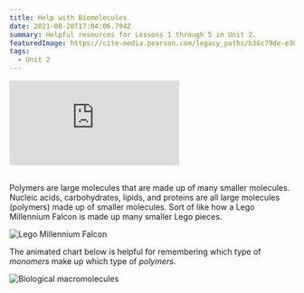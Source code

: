 ```yaml
---
title: Help with Biomolecules
date: 2021-08-20T17:04:06.794Z
summary: Helpful resources for Lessons 1 through 5 in Unit 2.
featuredImage: https://cite-media.pearson.com/legacy_paths/b36c79de-e305-46b6-91e3-bec288b12a51/AL1422_Original.jpg
tags:
  - Unit 2
---
```



<div class="youtube-container"><iframe class="responsive-iframe" src="https://www.youtube.com/embed/YO244P1e9QM" frameborder="0" allow="accelerometer; autoplay; clipboard-write; encrypted-media; gyroscope; picture-in-picture" allowfullscreen></iframe></div>

<br>

Polymers are large molecules that are made up of many smaller molecules. Nucleic acids, carbohydrates, lipids, and proteins are all large molecules (polymers) made up of smaller molecules. Sort of like how a Lego Millennium Falcon is made up many smaller Lego pieces. 

![Lego Millennium Falcon](https://www.lego.com/cdn/cs/set/assets/bltd5dc8187876569e5/75257_alt5.jpg)

The animated chart below is helpful for remembering which type of *monomers* make up which type of *polymers.*

![Biological macromolecules ](https://www.amoebasisters.com/uploads/2/1/9/0/21902384/biomolecules-gif-v2_orig.gif)